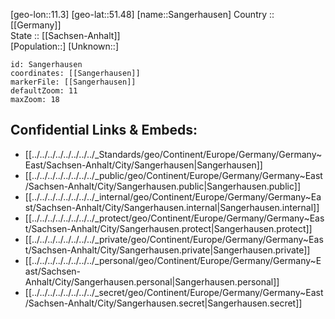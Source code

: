 ﻿---
location: [51.48,11.3] 
mapzoom: [7,12] 
mapmarker: city 
type: City
tags:
- geo/City


SpocWebEntityId: 33936
isDeleted: false
confidential: public

---
[geo-lon::11.3] 
[geo-lat::51.48] 
[name::Sangerhausen] 
Country :: [[Germany]]  
State :: [[Sachsen-Anhalt]]  
[Population::] 
[Unknown::] 


```leaflet
id: Sangerhausen
coordinates: [[Sangerhausen]] 
markerFile: [[Sangerhausen]] 
defaultZoom: 11 
maxZoom: 18
```


## Confidential Links & Embeds: 
- [[../../../../../../../../_Standards/geo/Continent/Europe/Germany/Germany~East/Sachsen-Anhalt/City/Sangerhausen|Sangerhausen]] 
- [[../../../../../../../../_public/geo/Continent/Europe/Germany/Germany~East/Sachsen-Anhalt/City/Sangerhausen.public|Sangerhausen.public]] 
- [[../../../../../../../../_internal/geo/Continent/Europe/Germany/Germany~East/Sachsen-Anhalt/City/Sangerhausen.internal|Sangerhausen.internal]] 
- [[../../../../../../../../_protect/geo/Continent/Europe/Germany/Germany~East/Sachsen-Anhalt/City/Sangerhausen.protect|Sangerhausen.protect]] 
- [[../../../../../../../../_private/geo/Continent/Europe/Germany/Germany~East/Sachsen-Anhalt/City/Sangerhausen.private|Sangerhausen.private]] 
- [[../../../../../../../../_personal/geo/Continent/Europe/Germany/Germany~East/Sachsen-Anhalt/City/Sangerhausen.personal|Sangerhausen.personal]] 
- [[../../../../../../../../_secret/geo/Continent/Europe/Germany/Germany~East/Sachsen-Anhalt/City/Sangerhausen.secret|Sangerhausen.secret]] 
